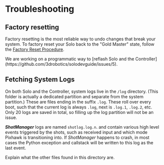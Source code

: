 # Troubleshooting

## Factory resetting
Factory resetting is the most reliable way to undo changes that break your system. To factory reset your Solo back to the "Gold Master" state, follow the [Factory Reset Procedure](http://3drobotics.com/kb/factory-reset/).

<aside class="note">
We are working on a programmatic way to [reflash Solo and the Controller](https://github.com/3drobotics/solodevguide/issues/5).
</aside>

## Fetching System Logs

On both Solo and the Controller, system logs live in the `/log` directory. (This folder is actually a dedicated partition and separate from the system partition.) These are files ending in the suffix `.log`. These roll over every boot, such that the current log is always `.log`, next is `.log.1`, `.log.2`, etc. Only 20 logs are saved in total, so filling up the log partition will not be an issue.

_**ShotManager**_ logs are named `shotlog.log.n`. and contain various high level events triggered by the shots, such as received input and which mode Pixhawk is transitioning into. If *ShotManager* happens to crash, in most cases the Python exception and callstack will be written to this log as the last event.

<aside class="todo">
Explain what the other files found in this directory are.
</aside>
